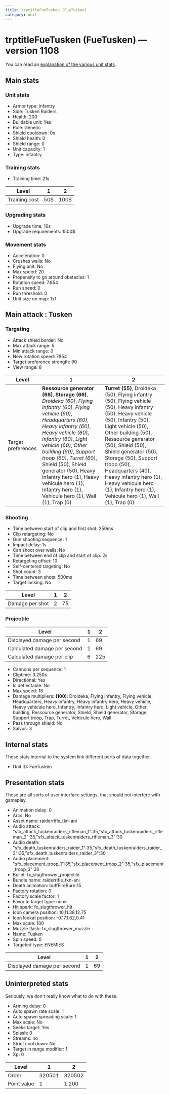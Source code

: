 ```yaml
---
title: trptitleFueTusken (FueTusken)
category: unit
---
```


# trptitleFueTusken (FueTusken) — version 1108

You can read an [explanation  of the various unit stats](unitexplained.md).

## Main stats

### Unit stats

  * Armor type: infantry
  * Side: Tusken Raiders
  * Health: 200
  * Buildable unit: Yes
  * Role: Generic
  * Shield cooldown: 0s
  * Shield health: 0
  * Shield range: 0
  * Unit capacity: 1
  * Type: infantry

### Training stats

  * Training time: 21s

|Level        |1  |2   |
|-------------|---|----|
|Training cost|50$|100$|


### Upgrading stats

  * Upgrade time: 10s
  * Upgrade requirements: 1500$

### Movement stats

  * Acceleration: 0
  * Crushes walls: No
  * Flying unit: No
  * Max speed: 20
  * Propensity to go around obstacles: 1
  * Rotation speed: 7.854
  * Run speed: 0
  * Run threshold: 0
  * Unit size on map: 1x1

## Main attack : Tusken

### Targeting

  * Attack shield border: No
  * Max attack range: 5
  * Min attack range: 0
  * New rotation speed: 7854
  * Target preference strength: 90
  * View range: 8

|Level             |1                                                                                                                                                                                                                                                                                                                                                                                                                                  |2                                                                                                                                                                                                                                                                                                                                                                                                        |
|------------------|-----------------------------------------------------------------------------------------------------------------------------------------------------------------------------------------------------------------------------------------------------------------------------------------------------------------------------------------------------------------------------------------------------------------------------------|---------------------------------------------------------------------------------------------------------------------------------------------------------------------------------------------------------------------------------------------------------------------------------------------------------------------------------------------------------------------------------------------------------|
|Target preferences|**Ressource generator (66)**, **Storage (66)**, _Droideka (60)_, _Flying infantry (60)_, _Flying vehicle (60)_, _Headquarters (60)_, _Heavy infantry (60)_, _Heavy vehicle (60)_, _Infantry (60)_, _Light vehicle (60)_, _Other building (60)_, _Support troop (60)_, _Turret (60)_, Shield (50), Shield generator (50), Heavy infantry hero (1), Heavy vehicule hero (1), Infantry hero (1), Vehicule hero (1), Wall (1), Trap (0)|**Turret (55)**, Droideka (50), Flying infantry (50), Flying vehicle (50), Heavy infantry (50), Heavy vehicle (50), Infantry (50), Light vehicle (50), Other building (50), Ressource generator (50), Shield (50), Shield generator (50), Storage (50), Support troop (50), Headquarters (40), Heavy infantry hero (1), Heavy vehicule hero (1), Infantry hero (1), Vehicule hero (1), Wall (1), Trap (0)|


### Shooting

  * Time between start of clip and first shot: 250ms
  * Clip retargeting: No
  * Gun shooting sequence: 1
  * Impact delay: 1s
  * Can shoot over walls: No
  * Time between end of clip and start of clip: 2s
  * Retargeting offset: 10
  * Self-centered targeting: No
  * Shot count: 3
  * Time between shots: 500ms
  * Target locking: No

|Level          |1|2 |
|---------------|-|--|
|Damage per shot|2|75|


### Projectile

|Level                       |1|2  |
|----------------------------|-|---|
|Displayed damage per second |1|69 |
|Calculated damage per second|1|69 |
|Calculated damage per clip  |6|225|


  * Cannons per sequence: 1
  * Cliptime: 3.250s
  * Directional: Yes
  * Is deflectable: No
  * Max speed: 18
  * Damage multipliers: **(100)**: Droideka, Flying infantry, Flying vehicle, Headquarters, Heavy infantry, Heavy infantry hero, Heavy vehicle, Heavy vehicule hero, Infantry, Infantry hero, Light vehicle, Other building, Ressource generator, Shield, Shield generator, Storage, Support troop, Trap, Turret, Vehicule hero, Wall
  * Pass through shield: No
  * Salvos: 3

## Internal stats

These stats internal to the system link different parts of data together.

  * Unit ID: FueTusken

## Presentation stats

These are all sorts of user interface settings, that should not interfere with gameplay.

  * Animation delay: 0
  * Arcs: No
  * Asset name: raiderrifle_tkn-ani
  * Audio attack: "sfx_attack_tuskenraiders_rifleman_1":35,"sfx_attack_tuskenraiders_rifleman_2":35,"sfx_attack_tuskenraiders_rifleman_3":30
  * Audio death: "sfx_death_tuskenraiders_raider_1":35,"sfx_death_tuskenraiders_raider_2":35,"sfx_death_tuskenraiders_raider_3":30
  * Audio placement: "sfx_placement_troop_1":35,"sfx_placement_troop_2":35,"sfx_placement_troop_3":30
  * Bullet: fx_slugthrower_projectile
  * Bundle name: raiderrifle_tkn-ani
  * Death animation: buffFireBurn:15
  * Factory rotation: 0
  * Factory scale factor: 1
  * Favorite target type: none
  * Hit spark: fx_slugthrower_hit
  * Icon camera position: 10,11.38,12.75
  * Icon lookat position: -0.17,1.62,0.41
  * Max scale: 100
  * Muzzle flash: fx_slugthrower_muzzle
  * Name: Tusken
  * Spin speed: 0
  * Targeted type: ENEMIES

|Level                      |1|2 |
|---------------------------|-|--|
|Displayed damage per second|1|69|


## Uninterpreted stats

Seriously, we don't really know what to do with these.

  * Arming delay: 0
  * Auto spawn rate scale: 1
  * Auto spawn spreading scale: 1
  * Max scale: No
  * Seeks target: Yes
  * Splash: 0
  * Streams: no
  * Strict cool down: No
  * Target in range modifier: 1
  * Xp: 0

|Level      |1     |2     |
|-----------|------|------|
|Order      |320501|320502|
|Point value|1     |1.200 |


